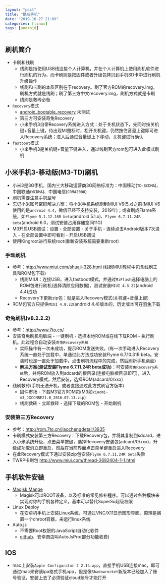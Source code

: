 ```yaml
---
layout: "post"
title: "酷玩手机"
date: "2019-10-27 21:09"
categories: [linux]
tags: [android]
---
```


## 刷机简介

- 卡刷和线刷
    - 线刷是指使用USB线连接个人计算机，并在个人计算机上使用刷机软件进行刷机的行为，而卡刷则是把固件或者升级包拷贝到手机SD卡中进行刷机升级操作
    - 线刷和卡刷的本质区别在于recovery。刷了官方ROM的recovery.img，刷机方式就是线刷；刷了第三方中文recovery.img，刷机方式就是卡刷
    - 线刷是救砖必备
- `Recovery`模式
    - [android_bootable_recovery](https://github.com/omnirom/android_bootable_recovery) 未测试
    - 第三方可安装奇兔Recovery
    - 小米手机3自带Recovery系统进入方式：处于关机状态下，先同时按关机键+音量上键，待出现MI图标时，松开关机键，仍然按住音量上键即可进入Recovery系统；进入后通过音量键上下移动，关机键进行确认
- `fastboot`模式
    - 小米手机3是关机键+音量下键进入，通过线刷官方rom包可进入此模式刷机

## 小米手机3-移动版(M3-TD)刷机

- 小米3是3G手机，国内三大移动运营商3G网络标准为：中国移动(`TD-SCDMA`)、中国联通(`WCDMA`)、中国电信(`CDMA2000`)
- 刷机需要注意手机型号
- 忘记小米账号密码解决方案：将小米手机系统刷到MIUI V6(5.x)之前(MIUI V6使用的是`android 4.4`，微信已经不支持安装，2019年)；或者刷成Flame系统，如`Flyme 5.1.12.16R beta`(android 5.1.x)、`Flyme 6.7.11.24R beta`(android 6.0，测试安装占用存储空间11G)
- M3开启USB调试：设置 - 全部设置 - 关于手机 - 连续点击Android版本7次进入 - 在全部设置中即可看到 - 开启USB调试
- 使用Kingroot进行系统root(重新安装系统需要重新root)

### 手动刷机

- 参考：http://www.miui.com/shuaji-328.html (线刷MIUI教程中包含线刷工具和ROM包下载)
    - 线刷MIUI：连接USB，进入fastboot模式，并通过`MiFlash`选择电脑上的ROM包进行刷机(选择清除应用数据)。测试安装`MIUI 4.8.22`(android 4.4)成功
    - Recovery下更新zip包：就是进入Recovery模式(关机键+音量上键)
- ROM包官方只提供`MIUI 4.8.22`(android 4.4)版本的，历史版本可在[奇兔](http://www.7to.cn/)下载

### 奇兔刷机(v8.2.2.2)

- 参考：http://www.7to.cn/
- 安装奇兔刷机电脑端 - 一键刷机 - 选择本地ROM或在线下载ROM - 执行刷机。此过程会自动安装`奇兔Recovery系统`
    - 实际操作有一次未成功，提示ROM发送失败。(有一次手动进入Recovery系统一直处于加载中，单通过此方法成功安装Flyme 6.7.10.31R beta。安装时也是一直处于加载中，点击刷机流程中的完成，然后刷新手机桌面)
    - **解决方案(测试安装Flyme 6.7.11.24R beta成功)**：可安装`奇兔Recovery系统`后，并将ROM放入到sdcard的根目录(连接电脑根目录即可)，进入Recovery模式，然后安装，选择ROM(adcard/0/xxx)
- 线刷救砖(手机无法开机，或者直接通过此方式刷官方版本)
    - 固件市场 - 下载M3官方ROM包(M3如`xiaomi-m3_JXCCNBE21.0_2016.07.13.zip`)
    - 线刷救砖 - 立即救砖 - 选择下载的ROM包 - 开始刷机

### 安装第三方Recovery

- 参考：http://rom.7to.cn/jiaochengdetail/3935
- 卡刷模式安装第三方Recovery：下载Recovery包，并将其复制到sdcard，进入小米系统升级，点击菜单按键，选择Recovery安装包(adcard/0/xxx)，升级成功取消立即重启，然后在当前界面点击菜单键重启进入Recovery
- 在此Recovery模式下通过安装zip包安装`Flyme 6.7.11.24R beta`失败
- TWRP卡刷包 http://www.miui.com/thread-3682404-1-1.html

## 手机软件安装

- [Magisk Mange](https://github.com/topjohnwu/Magisk)
    - Magisk可以ROOT设备，以及标准的常见修补程序。可以通过各种模块来实现对你的手机各种定义，基本可以替代SuperSu超级权限
- Linux Deploy
    - 在安卓机手机上安装Linux系统，可通过VNC/X11显示图形界面。原理是搁置一个chroot容器，来运行linux系统
- Auto.js
    - 不需要Root权限的JavaScript自动化软件
    - [github](https://github.com/hyb1996/Auto.js)，安卓商店叫AutoJsPro(部分功能收费)

## IOS

- mac上安装`Apple Configurator 2 2.14.app`，直接手机USB连接mac，即可通过mac来安装ipa格式手机app，但是像`Shadowrocket`新版本已经加入了账号验证，安装上去了必须验证cloud账号才能打开


